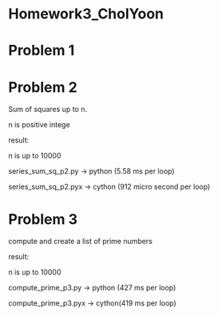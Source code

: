 Homework3_CholYoon
==================

Problem 1
==================
Problem 2
==================
Sum of squares up to n.

n is positive intege

result:

n is up to 10000

series_sum_sq_p2.py -> python (5.58 ms per loop)

series_sum_sq_p2.pyx -> cython (912 micro second per loop)

Problem 3
==================
compute and create a list of prime numbers


result:

n is up to 10000

compute_prime_p3.py -> python (427 ms per loop)

compute_prime_p3.pyx -> cython(419 ms per loop)

